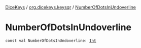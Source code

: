 [DiceKeys](../index.md) / [org.dicekeys.keysqr](index.md) / [NumberOfDotsInUndoverline](./-number-of-dots-in-undoverline.md)

# NumberOfDotsInUndoverline

`const val NumberOfDotsInUndoverline: `[`Int`](https://kotlinlang.org/api/latest/jvm/stdlib/kotlin/-int/index.html)
